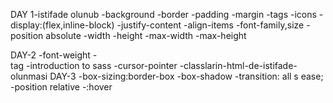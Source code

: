 DAY 1-istifade olunub 
 -background
 -border
 -padding
 -margin
 -tags
 -icons
 -display:(flex,inline-block)
 -justify-content
 -align-items
 -font-family,size
 -position absolute
 -width
 -height
 -max-width
 -max-height

 DAY-2
 -font-weight
 -<br> tag
 -introduction to sass
 -cursor-pointer
 -classlarin-html-de-istifade-olunmasi
 DAY-3
 -box-sizing:border-box
 -box-shadow
 -transition: all s ease;
 -position relative
 -:hover

